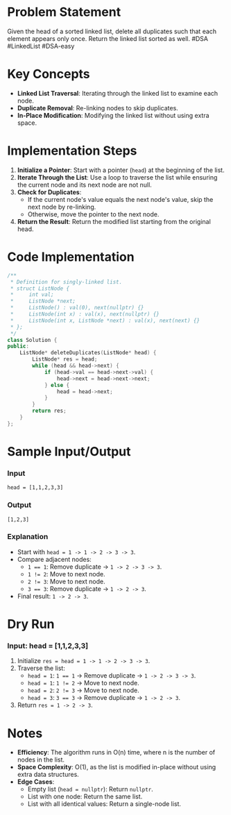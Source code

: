 # Problem Statement
Given the head of a sorted linked list, delete all duplicates such that each element appears only once. Return the linked list sorted as well.
#DSA #LinkedList #DSA-easy 
# Key Concepts
- **Linked List Traversal**: Iterating through the linked list to examine each node.
- **Duplicate Removal**: Re-linking nodes to skip duplicates.
- **In-Place Modification**: Modifying the linked list without using extra space.
# Implementation Steps
1. **Initialize a Pointer**: Start with a pointer (`head`) at the beginning of the list.
2. **Iterate Through the List**: Use a loop to traverse the list while ensuring the current node and its next node are not null.
3. **Check for Duplicates**:
   - If the current node's value equals the next node's value, skip the next node by re-linking.
   - Otherwise, move the pointer to the next node.
4. **Return the Result**: Return the modified list starting from the original head.
# Code Implementation
```cpp
/**
 * Definition for singly-linked list.
 * struct ListNode {
 *     int val;
 *     ListNode *next;
 *     ListNode() : val(0), next(nullptr) {}
 *     ListNode(int x) : val(x), next(nullptr) {}
 *     ListNode(int x, ListNode *next) : val(x), next(next) {}
 * };
 */
class Solution {
public:
    ListNode* deleteDuplicates(ListNode* head) {
        ListNode* res = head;
        while (head && head->next) {
            if (head->val == head->next->val) {
                head->next = head->next->next;
            } else {
                head = head->next;
            }
        }
        return res;
    }
};
```
# Sample Input/Output
### Input
```plaintext
head = [1,1,2,3,3]
```
### Output
```plaintext
[1,2,3]
```
### Explanation
- Start with `head = 1 -> 1 -> 2 -> 3 -> 3`.
- Compare adjacent nodes:
  - `1 == 1`: Remove duplicate → `1 -> 2 -> 3 -> 3`.
  - `1 != 2`: Move to next node.
  - `2 != 3`: Move to next node.
  - `3 == 3`: Remove duplicate → `1 -> 2 -> 3`.
- Final result: `1 -> 2 -> 3`.
# Dry Run
### Input: head = [1,1,2,3,3]
1. Initialize `res = head = 1 -> 1 -> 2 -> 3 -> 3`.
2. Traverse the list:
   - `head = 1`: `1 == 1` → Remove duplicate → `1 -> 2 -> 3 -> 3`.
   - `head = 1`: `1 != 2` → Move to next node.
   - `head = 2`: `2 != 3` → Move to next node.
   - `head = 3`: `3 == 3` → Remove duplicate → `1 -> 2 -> 3`.
3. Return `res = 1 -> 2 -> 3`.
# Notes
- **Efficiency**: The algorithm runs in O(n) time, where n is the number of nodes in the list.
- **Space Complexity**: O(1), as the list is modified in-place without using extra data structures.
- **Edge Cases**:
  - Empty list (`head = nullptr`): Return `nullptr`.
  - List with one node: Return the same list.
  - List with all identical values: Return a single-node list.